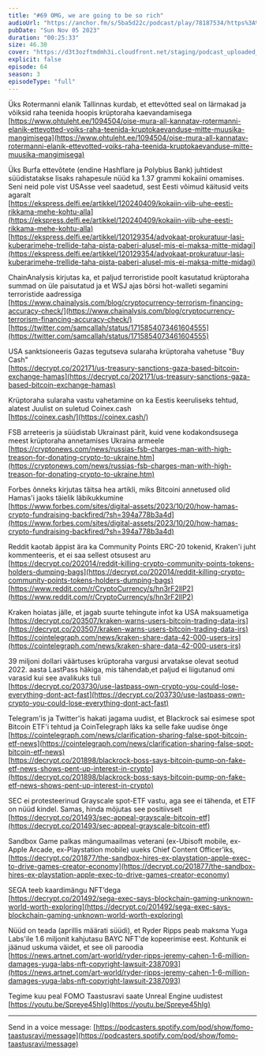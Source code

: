 ```yaml
---
title: "#69 OMG, we are going to be so rich"
audioUrl: "https://anchor.fm/s/5ba5d22c/podcast/play/78187534/https%3A%2F%2Fd3ctxlq1ktw2nl.cloudfront.net%2Fstaging%2F2023-10-5%2Fe40c2192-131c-78fc-4fb6-96190ed6fee3.m4a"
pubDate: "Sun Nov 05 2023"
duration: "00:25:33"
size: 46.30 
cover: "https://d3t3ozftmdmh3i.cloudfront.net/staging/podcast_uploaded_episode/15275939/15275939-1699172910594-e89588e4c1c65.jpg"
explicit: false
episode: 64
season: 3
episodeType: "full"
---
```


Üks Rotermanni elanik Tallinnas kurdab, et ettevõtted seal on lärmakad ja võiksid raha teenida hoopis krüptoraha kaevandamisega  
[https://www.ohtuleht.ee/1094504/oise-mura-all-kannatav-rotermanni-elanik-ettevotted-voiks-raha-teenida-kruptokaevanduse-mitte-muusika-mangimisega](https://www.ohtuleht.ee/1094504/oise-mura-all-kannatav-rotermanni-elanik-ettevotted-voiks-raha-teenida-kruptokaevanduse-mitte-muusika-mangimisega)  
  
Üks Burfa ettevõtete (endine Hashflare ja Polybius Bank) juhtidest süüdistatakse lisaks rahapesule nüüd ka 1.37 grammi kokaiini omamises. Seni neid pole vist USAsse veel saadetud, sest Eesti võimud käitusid veits agaralt  
[https://ekspress.delfi.ee/artikkel/120240409/kokaiin-viib-uhe-eesti-rikkama-mehe-kohtu-alla](https://ekspress.delfi.ee/artikkel/120240409/kokaiin-viib-uhe-eesti-rikkama-mehe-kohtu-alla)  
[https://ekspress.delfi.ee/artikkel/120129354/advokaat-prokuratuur-lasi-kuberarimehe-trellide-taha-pista-paberi-alusel-mis-ei-maksa-mitte-midagi](https://ekspress.delfi.ee/artikkel/120129354/advokaat-prokuratuur-lasi-kuberarimehe-trellide-taha-pista-paberi-alusel-mis-ei-maksa-mitte-midagi)  
  
ChainAnalysis kirjutas ka, et paljud terroristide poolt kasutatud krüptoraha summad on üle paisutatud ja et WSJ ajas börsi hot-walleti segamini terroristide aadressiga  
[https://www.chainalysis.com/blog/cryptocurrency-terrorism-financing-accuracy-check/](https://www.chainalysis.com/blog/cryptocurrency-terrorism-financing-accuracy-check/)  
[https://twitter.com/samcallah/status/1715854073461604555](https://twitter.com/samcallah/status/1715854073461604555)  
  
USA sanktsioneeris Gazas tegutseva sularaha krüptoraha vahetuse "Buy Cash"  
[https://decrypt.co/202171/us-treasury-sanctions-gaza-based-bitcoin-exchange-hamas](https://decrypt.co/202171/us-treasury-sanctions-gaza-based-bitcoin-exchange-hamas)  
  
Krüptoraha sularaha vastu vahetamine on ka Eestis keeruliseks tehtud, alatest Juulist on suletud Coinex.cash  
[https://coinex.cash/](https://coinex.cash/)  
  
FSB arreteeris ja süüdistab Ukrainast pärit, kuid vene kodakondsusega meest krüptoraha annetamises Ukraina armeele  
[https://cryptonews.com/news/russias-fsb-charges-man-with-high-treason-for-donating-crypto-to-ukraine.htm](https://cryptonews.com/news/russias-fsb-charges-man-with-high-treason-for-donating-crypto-to-ukraine.htm)  
  
Forbes õnneks kirjutas täitsa hea artikli, miks Bitcoini annetused olid Hamas'i jaoks täielik läbikukkumine  
[https://www.forbes.com/sites/digital-assets/2023/10/20/how-hamas-crypto-fundraising-backfired/?sh=394a778b3a4d](https://www.forbes.com/sites/digital-assets/2023/10/20/how-hamas-crypto-fundraising-backfired/?sh=394a778b3a4d)  
  
Reddit kaotab äppist ära ka Community Points ERC-20 tokenid, Kraken'i juht kommenteeris, et ei saa sellest otsusest aru  
[https://decrypt.co/202014/reddit-killing-crypto-community-points-tokens-holders-dumping-bags](https://decrypt.co/202014/reddit-killing-crypto-community-points-tokens-holders-dumping-bags)  
[https://www.reddit.com/r/CryptoCurrency/s/hn3rF2llP2](https://www.reddit.com/r/CryptoCurrency/s/hn3rF2llP2)  
  
Kraken hoiatas jälle, et jagab suurte tehingute infot ka USA maksuametiga  
[https://decrypt.co/203507/kraken-warns-users-bitcoin-trading-data-irs](https://decrypt.co/203507/kraken-warns-users-bitcoin-trading-data-irs)  
[https://cointelegraph.com/news/kraken-share-data-42-000-users-irs](https://cointelegraph.com/news/kraken-share-data-42-000-users-irs)  
  
39 miljoni dollari väärtuses krüptoraha vargusi arvatakse olevat seotud 2022. aasta LastPass häkiga, mis tähendab,et paljud ei liigutanud omi varasid kui see avalikuks tuli  
[https://decrypt.co/203730/use-lastpass-own-crypto-you-could-lose-everything-dont-act-fast](https://decrypt.co/203730/use-lastpass-own-crypto-you-could-lose-everything-dont-act-fast)  
  
Telegram'is ja Twitter'is hakati jagama uudist, et Blackrock sai esimese spot Bitcoin ETF'i tehtud ja CoinTelegraph läks ka selle fake uudise õnge  
[https://cointelegraph.com/news/clarification-sharing-false-spot-bitcoin-etf-news](https://cointelegraph.com/news/clarification-sharing-false-spot-bitcoin-etf-news)  
[https://decrypt.co/201898/blackrock-boss-says-bitcoin-pump-on-fake-etf-news-shows-pent-up-interest-in-crypto](https://decrypt.co/201898/blackrock-boss-says-bitcoin-pump-on-fake-etf-news-shows-pent-up-interest-in-crypto)  
  
SEC ei protesteerinud Grayscale spot-ETF vastu, aga see ei tähenda, et ETF on nüüd kindel. Samas, hinda mõjutas see positiivselt  
[https://decrypt.co/201493/sec-appeal-grayscale-bitcoin-etf](https://decrypt.co/201493/sec-appeal-grayscale-bitcoin-etf)  
  
Sandbox Game palkas mängumaailmas veterani (ex-Ubisoft mobile, ex-Apple Arcade, ex-Playstation mobile) uueks Chief Content Officer’iks,  
[https://decrypt.co/201877/the-sandbox-hires-ex-playstation-apple-exec-to-drive-games-creator-economy](https://decrypt.co/201877/the-sandbox-hires-ex-playstation-apple-exec-to-drive-games-creator-economy)  
  
SEGA teeb kaardimängu NFT’dega  
[https://decrypt.co/201492/sega-exec-says-blockchain-gaming-unknown-world-worth-exploring](https://decrypt.co/201492/sega-exec-says-blockchain-gaming-unknown-world-worth-exploring)  
  
Nüüd on teada (aprillis määrati süüdi), et Ryder Ripps peab maksma Yuga Labs'ile 1.6 miljonit kahjutasu BAYC NFT'de kopeerimise eest. Kohtunik ei jäänud uskuma väidet, et see oli paroodia  
[https://news.artnet.com/art-world/ryder-ripps-jeremy-cahen-1-6-million-damages-yuga-labs-nft-copyright-lawsuit-2387093](https://news.artnet.com/art-world/ryder-ripps-jeremy-cahen-1-6-million-damages-yuga-labs-nft-copyright-lawsuit-2387093)  
  
Tegime kuu peal FOMO Taastusravi saate Unreal Engine uudistest  
[https://youtu.be/Spreye45hIg](https://youtu.be/Spreye45hIg)  
  
---   
  
Send in a voice message: [https://podcasters.spotify.com/pod/show/fomo-taastusravi/message](https://podcasters.spotify.com/pod/show/fomo-taastusravi/message)